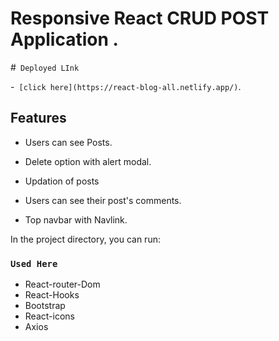 # Responsive React CRUD POST Application .

#` Deployed LInk`

-` [click here](https://react-blog-all.netlify.app/)`.

## Features

- Users can see Posts.

- Delete option with alert modal.

- Updation of posts

- Users can see their post's comments.

- Top navbar with Navlink.

In the project directory, you can run:

### `Used Here`

- React-router-Dom
- React-Hooks
- Bootstrap
- React-icons
- Axios
